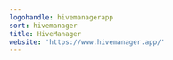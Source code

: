 ```yaml
---
logohandle: hivemanagerapp
sort: hivemanager
title: HiveManager
website: 'https://www.hivemanager.app/'
---
```

